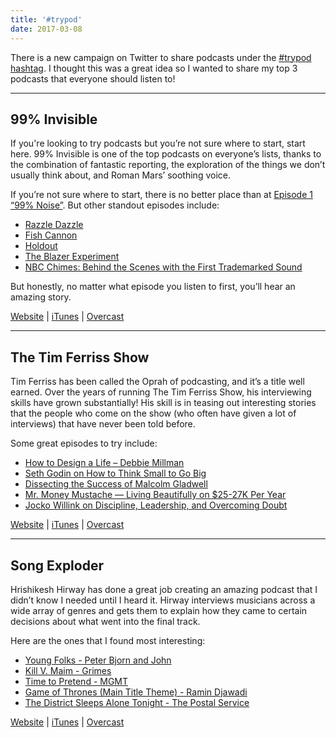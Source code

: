 ```yaml
---
title: '#trypod'
date: 2017-03-08
---
```


There is a new campaign on Twitter to share podcasts under the [#trypod hashtag](https://twitter.com/search?q=%23trypod). I thought this was a great idea so I wanted to share my top 3 podcasts that everyone should listen to!

---

## 99% Invisible

If you're looking to try podcasts but you’re not sure where to start, start here. 99% Invisible is one of the top podcasts on everyone’s lists, thanks to the combination of fantastic reporting, the exploration of the things we don’t usually think about, and Roman Mars’ soothing voice.

If you’re not sure where to start, there is no better place than at [Episode 1 “99% Noise”](http://99percentinvisible.org/episode/99-invisible-01-99-noise-by-roman-mars-this/). But other standout episodes include:

- [Razzle Dazzle](http://99percentinvisible.org/episode/episode-65-razzle-dazzle/)
- [Fish Cannon](http://99percentinvisible.org/episode/fish-cannon/)
- [Holdout](http://99percentinvisible.org/episode/holdout/)
- [The Blazer Experiment](http://99percentinvisible.org/episode/the-blazer-experiment/)
- [NBC Chimes: Behind the Scenes with the First Trademarked Sound](http://99percentinvisible.org/episode/nbc-chimes-behind-scenes-first-trademarked-sound/)

But honestly, no matter what episode you listen to first, you’ll hear an amazing story.

[Website](http://99percentinvisible.org/episodes/) | [iTunes](https://itunes.apple.com/us/podcast/99-invisible/id394775318) | [Overcast](https://overcast.fm/itunes394775318/99-invisible)

---

## The Tim Ferriss Show

Tim Ferriss has been called the Oprah of podcasting, and it’s a title well earned. Over the years of running The Tim Ferriss Show, his interviewing skills have grown substantially! His skill is in teasing out interesting stories that the people who come on the show (who often have given a lot of interviews) that have never been told before.

Some great episodes to try include:

- [How to Design a Life – Debbie Millman](http://tim.blog/2017/01/12/how-to-design-a-life-debbie-millman/)
- [Seth Godin on How to Think Small to Go Big](http://tim.blog/2016/08/03/seth-godin-on-how-to-think-small-to-go-big/)
- [Dissecting the Success of Malcolm Gladwell](http://tim.blog/2016/06/21/malcolm-gladwell/)
- [Mr. Money Mustache — Living Beautifully on $25-27K Per Year](http://tim.blog/2017/02/13/mr-money-mustache/)
- [Jocko Willink on Discipline, Leadership, and Overcoming Doubt](https://tim.blog/2016/09/21/jocko-willink-on-discipline-leadership-and-overcoming-doubt/)

[Website](http://tim.blog/podcast/) | [iTunes](https://itunes.apple.com/au/podcast/the-tim-ferriss-show/id863897795) | [Overcast](https://overcast.fm/itunes863897795/the-tim-ferriss-show)

---

## Song Exploder

Hrishikesh Hirway has done a great job creating an amazing podcast that I didn’t know I needed until I heard it. Hirway interviews musicians across a wide array of genres and gets them to explain how they came to certain decisions about what went into the final track.

Here are the ones that I found most interesting:

- [Young Folks - Peter Bjorn and John](https://overcast.fm/itunes863897795/the-tim-ferriss-show)
- [Kill V. Maim - Grimes](http://songexploder.net/grimes)
- [Time to Pretend - MGMT](http://songexploder.net/mgmt)
- [Game of Thrones (Main Title Theme) - Ramin Djawadi](http://songexploder.net/ramin-djawadi)
- [The District Sleeps Alone Tonight - The Postal Service](http://songexploder.net/the-postal-service)

[Website](http://songexploder.net/) | [iTunes](https://itunes.apple.com/au/podcast/song-exploder/id788236947) | [Overcast](https://overcast.fm/itunes788236947/song-exploder)
